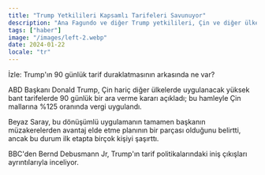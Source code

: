 ```yaml
---
title: "Trump Yetkilileri Kapsamlı Tarifeleri Savunuyor"
description: "Ana Fagundo ve diğer Trump yetkilileri, Çin ve diğer ülkeler üzerinde uygulanan kapsamlı tarifeleri savunuyor."
tags: ["haber"]
image: "/images/left-2.webp"
date: 2024-01-22
locale: "tr"
---
```


İzle: Trump'ın 90 günlük tarif duraklatmasının arkasında ne var?

ABD Başkanı Donald Trump, Çin hariç diğer ülkelerde uygulanacak yüksek bant tarifelerde 90 günlük bir ara verme kararı açıkladı; bu hamleyle Çin mallarına %125 oranında vergi uygulandı.

Beyaz Saray, bu dönüşümlü uygulamanın tamamen başkanın müzakerelerden avantaj elde etme planının bir parçası olduğunu belirtti, ancak bu durum ilk etapta birçok kişiyi şaşırttı.

BBC'den Bernd Debusmann Jr, Trump'ın tarif politikalarındaki iniş çıkışları ayrıntılarıyla inceliyor.
